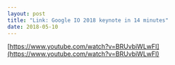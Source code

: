 ```yaml
---
layout: post
title: "Link: Google IO 2018 keynote in 14 minutes"
date: 2018-05-10
---
```


[https://www.youtube.com/watch?v=BRUvbiWLwFI](https://www.youtube.com/watch?v=BRUvbiWLwFI)
<script language="javascript">
    window.location.href = "https://www.youtube.com/watch?v=BRUvbiWLwFI"
</script>
    
